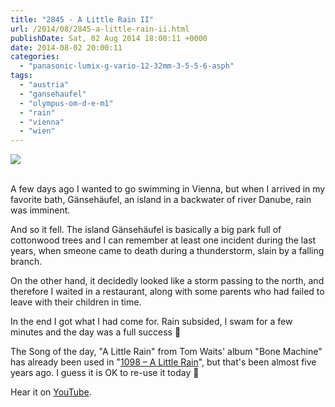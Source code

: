 ```yaml
---
title: "2845 - A Little Rain II"
url: /2014/08/2845-a-little-rain-ii.html
publishDate: Sat, 02 Aug 2014 18:00:11 +0000
date: 2014-08-02 20:00:11
categories: 
  - "panasonic-lumix-g-vario-12-32mm-3-5-5-6-asph"
tags: 
  - "austria"
  - "gansehaufel"
  - "olympus-om-d-e-m1"
  - "rain"
  - "vienna"
  - "wien"
---
```

<div class="container">
<div class="center"><a target="_blank" href="https://d25zfm9zpd7gm5.cloudfront.net/1200x1200/2014/20140715_181628_lr.jpg"><img src="https://d25zfm9zpd7gm5.cloudfront.net/0600x0600/2014/20140715_181628_lr.jpg" /></a></div>
</div>
<br />

A few days ago I wanted to go swimming in Vienna, but when I arrived in my favorite bath, Gänsehäufel, an island in a backwater of river Danube, rain was imminent.

<a target="_blank" href="https://d25zfm9zpd7gm5.cloudfront.net/1200x1200/2014/20140715_181555_lr.jpg"><img style="margin: 0pt 10px 0pt 0px; float: left;" src="https://d25zfm9zpd7gm5.cloudfront.net/0150x0150/2014/20140715_181555_lr.jpg" alt="" border="0" /></a> And so it fell. The island Gänsehäufel is basically a big park full of cottonwood trees and I can remember at least one incident during the last years, when smeone came to death during a thunderstorm, slain by a falling branch.

<a target="_blank" href="https://d25zfm9zpd7gm5.cloudfront.net/1200x1200/2014/20140715_190650_lr.jpg"><img style="margin: 0pt 0px 0pt 10px; float: right;" src="https://d25zfm9zpd7gm5.cloudfront.net/0150x0150/2014/20140715_190650_lr.jpg" alt="" border="0" /></a> On the other hand, it decidedly looked like a storm passing to the north, and therefore I waited in a restaurant, along with some parents who had failed to leave with their children in time.

<a target="_blank" href="https://d25zfm9zpd7gm5.cloudfront.net/1200x1200/2014/20140715_190928_lr.jpg"><img style="margin: 0pt 10px 0pt 0px; float: left;" src="https://d25zfm9zpd7gm5.cloudfront.net/0150x0150/2014/20140715_190928_lr.jpg" alt="" border="0" /></a> In the end I got what I had come for. Rain subsided, I swam for a few minutes and the day was a full success 🙂

The Song of the day, "A Little Rain" from Tom Waits' album "Bone Machine" has already been used in "<a href="/2009/10/1098-a-little-rain.html" target="_blank">1098 – A Little Rain</a>", but that's been almost five years ago. I guess it is OK to re-use it today 🙂

Hear it on <a href="https://www.youtube.com/watch?v=2xhBqyLPYT8" target="_blank">YouTube</a>.
